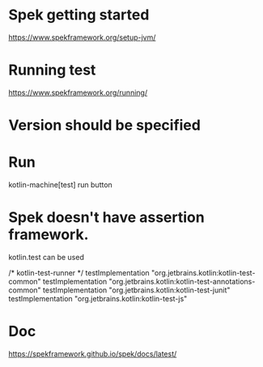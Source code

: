 # Spek getting started
https://www.spekframework.org/setup-jvm/
# Running test
https://www.spekframework.org/running/

# Version should be specified

# Run
kotlin-machine[test]
run button

# Spek doesn't have assertion framework.
kotlin.test can be used

/* kotlin-test-runner */
testImplementation "org.jetbrains.kotlin:kotlin-test-common"
testImplementation "org.jetbrains.kotlin:kotlin-test-annotations-common"
testImplementation "org.jetbrains.kotlin:kotlin-test-junit"
testImplementation "org.jetbrains.kotlin:kotlin-test-js"

# Doc 
https://spekframework.github.io/spek/docs/latest/